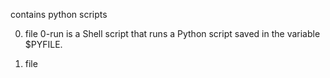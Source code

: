 contains python scripts

0. file 0-run is a Shell script that runs a Python script saved in the variable $PYFILE.

1. file
